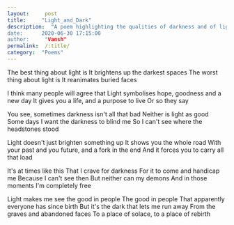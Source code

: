 ```yaml
---
layout:     post
title:     "Light_and_Dark"
description:  "A poem highlighting the qualities of darkness and of light
date:      2020-06-30 17:15:00
author:     "Vansh"
permalink:  /:title/
category:  "Poems"
---
```


The best thing about light is
It brightens up the darkest spaces
The worst thing about light is
It reanimates buried faces

I think many people will agree that
Light symbolises hope, goodness and a new day
It gives you a life, and a purpose to live
Or so they say

You see, sometimes darkness isn't all that bad
Neither is light as good
Some days I want the darkness to blind me
So I can't see where the headstones stood

Light doesn't just brighten something up
It shows you the whole road
With your past and you future, and a fork in the end
And it forces you to carry all that load

It's at times like this
That I crave for darkness
For it to come and handicap me
Because I can't see then
But neither can my demons
And in those moments I'm completely free

Light makes me see the good in people
The good in people
That apparently everyone has since birth
But it's the dark that lets me run away
From the graves and abandoned faces
To a place of solace, to a place of rebirth